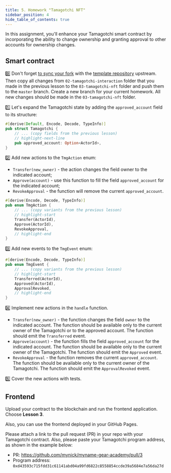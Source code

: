 ```yaml
---
title: 5. Homework "Tamagotchi NFT"
sidebar_position: 4
hide_table_of_contents: true
---
```


In this assignment, you'll enhance your Tamagotchi smart contract by incorporating the ability to change ownership and granting approval to other accounts for ownership changes.

## Smart contract

0️⃣ Don't forget [to sync your fork](https://docs.github.com/en/pull-requests/collaborating-with-pull-requests/working-with-forks/syncing-a-fork) with the [template repository](https://github.com/gear-foundation/dapps-template-gear-academy) upstream. Then copy all changes from `02-tamagotchi-interaction` folder that you made in the previous lesson to the `03-tamagotchi-nft` folder and push them to the `master` branch. Create a new branch for your current homework. All new changes should be made in the `03-tamagotchi-nft` folder.

1️⃣ Let's expand the Tamagotchi state by adding the `approved_account` field to its structure:

```rust title="03-tamagotchi-nft/io/src/lib.rs"
#[derive(Default, Encode, Decode, TypeInfo)]
pub struct Tamagotchi {
    // ... (copy fields from the previous lesson)
    // highlight-next-line
    pub approved_account: Option<ActorId>,
}
```

2️⃣ Add new actions to the `TmgAction` enum:

- `Transfer(new_owner)` - the action changes the field owner to the indicated account;
- `Approve(account)` - use this function to fill the field `approved_account` for the indicated account;
- `RevokeApproval` - the function will remove the current `approved_account`.

```rust title="03-tamagotchi-nft/io/src/lib.rs"
#[derive(Encode, Decode, TypeInfo)]
pub enum TmgAction {
    // ... (copy variants from the previous lesson)
    // highlight-start
    Transfer(ActorId),
    Approve(ActorId),
    RevokeApproval,
    // highlight-end
}
```

3️⃣ Add new events to the `TmgEvent` enum:

```rust title="03-tamagotchi-nft/io/src/lib.rs"
#[derive(Encode, Decode, TypeInfo)]
pub enum TmgEvent {
    // ... (copy variants from the previous lesson)
    // highlight-start
    Transferred(ActorId),
    Approved(ActorId),
    ApprovalRevoked,
    // highlight-end
}
```

4️⃣ Implement new actions in the `handle` function.

- `Transfer(new_owner)` - the function changes the field `owner` to the indicated account. The function should be available only to the current owner of the Tamagotchi or to the approved account. The function should emit the `Transferred` event.
- `Approve(account)` - the function fills the field `approved_account` for the indicated account. The function should be available only to the current owner of the Tamagotchi. The function should emit the `Approved` event.
- `RevokeApproval` - the function removes the current `approved_account`. The function should be available only to the current owner of the Tamagotchi. The function should emit the `ApprovalRevoked` event.

5️⃣ Cover the new actions with tests.

## Frontend

Upload your contract to the blockchain and run the frontend application. Choose **Lesson 3**.

Also, you can use the frontend deployed in your GitHub Pages.

Please attach a link to the pull request (PR) in your repo with your Tamagotchi contract. Also, please paste your Tamagotchi program address, as shown in the example below:

- PR: <https://github.com/mynick/myname-gear-academy/pull/3>
- Program address: `0xd43593c715fdd31c61141abd04a99fd6822c8558854ccde39a5684e7a56da27d`
